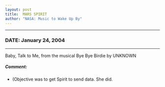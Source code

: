 ```yaml
---
layout: post
title:  MARS SPIRIT
author: "NASA: Music to Wake Up By"
---
```


----
### DATE: January 24, 2004
----
Baby, Talk to Me, from the musical Bye Bye Birdie by UNKNOWN

##### Comment:
* (Objective was to get Spirit to send data. She did.
